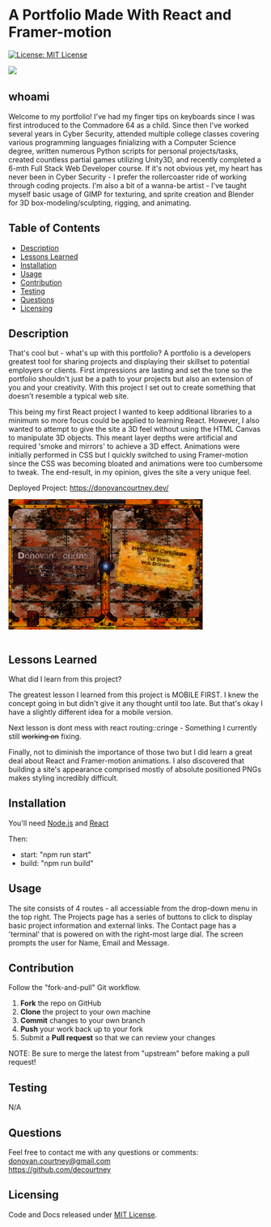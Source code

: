 # A Portfolio Made With React and Framer-motion

[![License: MIT License](https://img.shields.io/badge/License-MIT-blue.svg)](https://choosealicense.com/licenses/mit/)

[![](https://skills.thijs.gg/icons?i=react,nodejs,typescript,tailwind,html,css)](https://skills.thijs.gg)

## whoami

Welcome to my portfolio! I've had my finger tips on keyboards since I was first introduced to the Commadore 64 as a child. Since then I've worked several years in Cyber Security, attended multiple college classes covering various programming languages finializing with a Computer Science degree, written numerous Python scripts for personal projects/tasks, created countless partial games utilizing Unity3D, and recently completed a 6-mth Full Stack Web Developer course. If it's not obvious yet, my heart has never been in Cyber Security - I prefer the rollercoaster ride of working through coding projects. I'm also a bit of a wanna-be artist - I've taught myself basic usage of GIMP for texturing, and sprite creation and Blender for 3D box-modeling/sculpting, rigging, and animating.

## Table of Contents

- [Description](#description)
- [Lessons Learned](#lessons-learned)
- [Installation](#installation)
- [Usage](#usage)
- [Contribution](#contribution)
- [Testing](#testing)
- [Questions](#questions)
- [Licensing](#licensing)

## Description

That's cool but - what's up with this portfolio?
A portfolio is a developers greatest tool for sharing projects and displaying their skillset to potential employers or clients. First impressions are lasting and set the tone so the portfolio shouldn't just be a path to your projects but also an extension of you and your creativity. With this project I set out to create something that doesn't resemble a typical web site.

This being my first React project I wanted to keep additional libraries to a minimum so more focus could be applied to learning React. However, I also wanted to attempt to give the site a 3D feel without using the HTML Canvas to manipulate 3D objects. This meant layer depths were artificial and required 'smoke and mirrors' to achieve a 3D effect. Animations were initially performed in CSS but I quickly switched to using Framer-motion since the CSS was becoming bloated and animations were too cumbersome to tweak. The end-result, in my opinion, gives the site a very unique feel.

Deployed Project: https://donovancourtney.dev/

<img src="./portfolio.png" target="_blank" alt="Book Search" style="max-width: 384px; display: block;" /><br>

## Lessons Learned

What did I learn from this project?

The greatest lesson I learned from this project is MOBILE FIRST. I knew the concept going in but didn't give it any thought until too late. But that's okay I have a slightly different idea for a mobile version.

Next lesson is dont mess with react routing::cringe - Something I currently still ~~working on~~ fixing.

Finally, not to diminish the importance of those two but I did learn a great deal about React and Framer-motion animations. I also discovered that building a site's appearance comprised mostly of absolute positioned PNGs makes styling incredibly difficult.

## Installation

You'll need [Node.js](https://nodejs.org/) and [React](https://www.npmjs.com/package/react)

Then:

- start: "npm run start"
- build: "npm run build"

## Usage

The site consists of 4 routes - all accessiable from the drop-down menu in the top right.
The Projects page has a series of buttons to click to display basic project information and external links.
The Contact page has a 'terminal' that is powered on with the right-most large dial. The screen prompts the user for Name, Email and Message.

## Contribution

Follow the "fork-and-pull" Git workflow.

1. **Fork** the repo on GitHub
2. **Clone** the project to your own machine
3. **Commit** changes to your own branch
4. **Push** your work back up to your fork
5. Submit a **Pull request** so that we can review your changes

NOTE: Be sure to merge the latest from "upstream" before making a pull request!

## Testing

N/A

## Questions

Feel free to contact me with any questions or comments:  
<donovan.courtney@gmail.com>  
<https://github.com/decourtney>

## Licensing

Code and Docs released under [MIT License](https://choosealicense.com/licenses/mit/).
